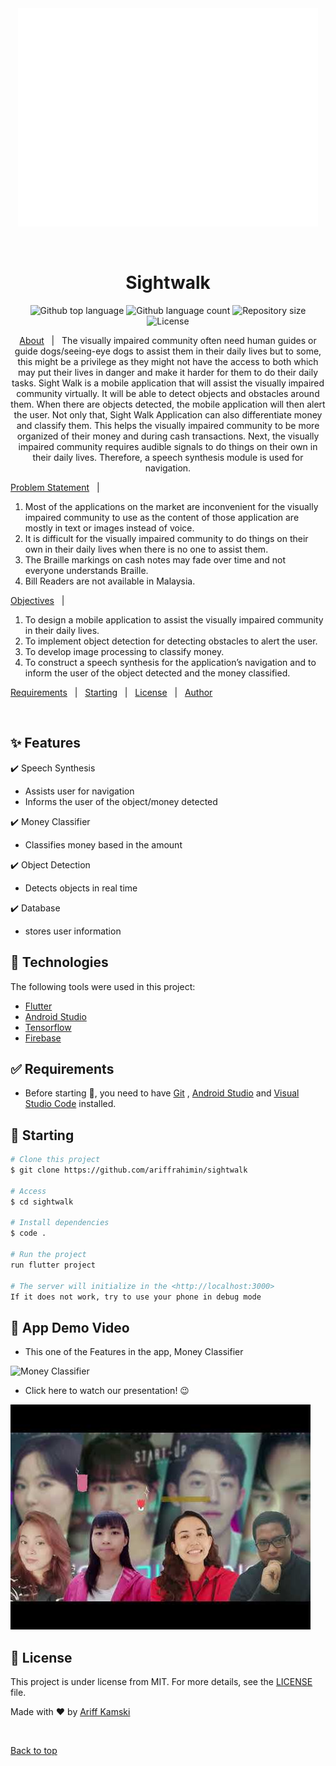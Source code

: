 <div align="center" id="top"> 
  <img src="images/hello.gif" alt="Sightwalk" />

&#xa0;

  <!-- <a href="https://sightwalk.netlify.app">Demo</a> -->
</div>

<h1 align="center">Sightwalk</h1>

<p align="center">
  <img alt="Github top language" src="https://img.shields.io/github/languages/top/ariffrahimin/sightwalk?color=56BEB8">

  <img alt="Github language count" src="https://img.shields.io/github/languages/count/ariffrahimin/sightwalk?color=56BEB8">

  <img alt="Repository size" src="https://img.shields.io/github/repo-size/ariffrahimin/sightwalk?color=56BEB8">

  <img alt="License" src="https://img.shields.io/github/license/ariffrahimin/sightwalk?color=56BEB8">

  <!-- <img alt="Github issues" src="https://img.shields.io/github/issues/{{YOUR_GITHUB_USERNAME}}/sightwalk?color=56BEB8" /> -->

  <!-- <img alt="Github forks" src="https://img.shields.io/github/forks/{{YOUR_GITHUB_USERNAME}}/sightwalk?color=56BEB8" /> -->

  <!-- <img alt="Github stars" src="https://img.shields.io/github/stars/{{YOUR_GITHUB_USERNAME}}/sightwalk?color=56BEB8" /> -->
</p>

<!-- Status -->

<!-- <h4 align="center">
	🚧  Sightwalk 🚀 Under construction...  🚧
</h4>

<hr> -->

<p align="center">
  <a href="#dart-about">About</a> &#xa0; | &#xa0; 
  The visually impaired community often need human guides or guide dogs/seeing-eye dogs to assist them in their daily lives but to some, this might be a privilege as they might not have the access to both which may put their lives in danger and make it harder for them to do their daily tasks. Sight Walk is a mobile application that will assist the visually impaired community virtually. It will be able to detect objects and obstacles around them. When there are objects detected, the mobile application will then alert the user. Not only that, Sight Walk Application can also differentiate money and classify them. This helps the visually impaired community to be more organized of their money and during cash transactions. Next, the visually impaired community requires audible signals to do things on their own in their daily lives. Therefore, a speech synthesis module is used for navigation.
  
<a href="#sparkles-features">Problem Statement</a> &#xa0; | &#xa0;
1.  Most of the applications on the market are inconvenient for the visually impaired community to use as the content of those application are mostly in text or images instead of voice.
2.  It is difficult for the visually impaired community to do things on their own in their daily lives when there is no one to assist them.
3.  The Braille markings on cash notes may fade over time and not everyone understands Braille.
4.  Bill Readers are not available in Malaysia.

<a href="#rocket-technologies">Objectives</a> &#xa0; | &#xa0;

1. To design a mobile application to assist the visually impaired community in their daily lives.
2. To implement object detection for detecting obstacles to alert the user.
3. To develop image processing to classify money.
4. To construct a speech synthesis for the application’s navigation and to inform the user of the object detected and the money classified.

<a href="#white_check_mark-requirements">Requirements</a> &#xa0; | &#xa0;
<a href="#checkered_flag-starting">Starting</a> &#xa0; | &#xa0;
<a href="#memo-license">License</a> &#xa0; | &#xa0;
<a href="https://github.com/ariffrahimin" target="_blank">Author</a>

</p>

<br>

## :sparkles: Features

:heavy_check_mark: Speech Synthesis

- Assists user for navigation
- Informs the user of the object/money detected

:heavy_check_mark: Money Classifier

- Classifies money based in the amount

:heavy_check_mark: Object Detection

- Detects objects in real time

:heavy_check_mark: Database

- stores user information

## :rocket: Technologies

The following tools were used in this project:

- [Flutter](https://flutter.dev/)
- [Android Studio](https://developer.android.com/studio)
- [Tensorflow](https://www.tensorflow.org)
- [Firebase](https://firebase.google.com)

## :white_check_mark: Requirements

- Before starting :checkered_flag:, you need to have [Git](https://git-scm.com) , [Android Studio](https://developer.android.com/studio) and [Visual Studio Code](https://code.visualstudio.com) installed.

## :checkered_flag: Starting

```bash
# Clone this project
$ git clone https://github.com/ariffrahimin/sightwalk

# Access
$ cd sightwalk

# Install dependencies
$ code .

# Run the project
run flutter project

# The server will initialize in the <http://localhost:3000>
If it does not work, try to use your phone in debug mode
```

## :movie_camera: App Demo Video

- This one of the Features in the app, Money Classifier

<img src="images/money_class.gif" alt="Money Classifier" />

- Click here to watch our presentation! :wink:

[![sightwalk](https://github.com/ariffrahimin/sightwalk/blob/master/images/thumbnail.jpg)](https://www.youtube.com/watch?v=Ftm2_stdv9s "Sightwalk Mobile App")

## :memo: License

This project is under license from MIT. For more details, see the [LICENSE](LICENSE.md) file.

Made with :heart: by <a href="https://github.com/ariffrahimin" target="_blank">Ariff Kamski</a>

&#xa0;

<a href="#top">Back to top</a>
